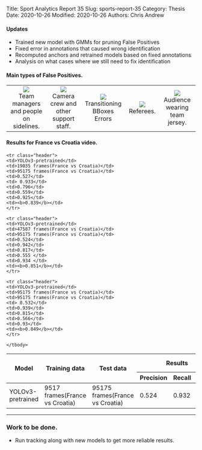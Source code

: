 Title: Sport Analytics Report 35
Slug: sports-report-35
Category: Thesis
Date: 2020-10-26
Modified: 2020-10-26
Authors: Chris Andrew

#### Updates
- Trained new model with GMMs for pruning False Positives
- Fixed error in annotations that caused wrong identification
- Recomputed anchors and retrained models based on fixed annotations
- Analysis on what cases where we still need to fix identification

#### Main types of False Positives.
<table width="500" border="0" cellpadding="5">
<tr>
<td align="center" valign="center">
<img src='{filename}/images/samples2.jpg'>
<br/>
Team managers and people on sidelines.
</td>
<td align="center" valign="center">
<img src='{filename}/images/samples3.jpg'>
<br/>
Camera crew and other support staff.
</td>
<td align="center" valign="center">
<img src='{filename}/images/samples5.jpg'>
<br/>
Transitioning BBoxes Errors
</td>
<td align="center" valign="center">
<img src='{filename}/images/samples1.jpg'>
<br/>
Referees.
</td>
<td align="center" valign="center">
<img src='{filename}/images/samples4.jpg'>
<br/>
Audience wearing team jersey.
</td>
</tr>
</table>


#### Results for France vs Croatia video.

<table class="table table-bordered table-hover">
  <thead>
    <tr class="header">
      <th rowspan="2">Model</th>
      <th rowspan="2">Training data</th>
      <th rowspan="2">Test data</th>
      <th colspan="3">Results</th>
      <th colspan="3">FP Pruning <br> (GMM + Kmeans)</th>
    </tr>
    <tr class="header">
      <th>Precision</th>
      <th>Recall</th>
      <th>mAP</th>
      <th>Precision</th>
      <th>Recall</th>
      <th>mAP</th>
    </tr>
  </thead>
  <tbody>
    <tr class="header">
    <td>YOLOv3-pretrained</td>
    <td>9517 frames(France vs Croatia)</td>
    <td>95175 frames(France vs Croatia)</td>
    <td>0.524</td>
    <td>0.932</td>
    <td>0.795</td>
    <td>0.555</td>
    <td>0.923</td>
    <td><b>0.837</b></td>
    </tr>

    <tr class="header">
    <td>YOLOv3-pretrained</td>
    <td>19035 frames(France vs Croatia)</td>
    <td>95175 frames(France vs Croatia)</td>
    <td>0.527</td>
    <td> 0.933</td>
    <td>0.796</td>
    <td>0.559</td>
    <td>0.925</td>
    <td><b>0.839</b></td>
    </tr>

    <tr class="header">
    <td>YOLOv3-pretrained</td>
    <td>47587 frames(France vs Croatia)</td>
    <td>95175 frames(France vs Croatia)</td>
    <td>0.524</td>
    <td>0.942</td>
    <td>0.817</td>
    <td>0.555 </td>
    <td>0.934 </td>
    <td><b>0.851</b></td>
    </tr>

    <tr class="header">
    <td>YOLOv3-pretrained</td>
    <td>95175 frames(France vs Croatia)</td>
    <td>95175 frames(France vs Croatia)</td>
    <td> 0.532</td>
    <td>0.939</td>
    <td>0.815</td>
    <td>0.566</td>
    <td>0.93</td>
    <td><b>0.849</b></td>
    </tr>

    </tbody>
</table>

-------
### Work to be done.
- Run tracking along with new models to get more reliable results.
